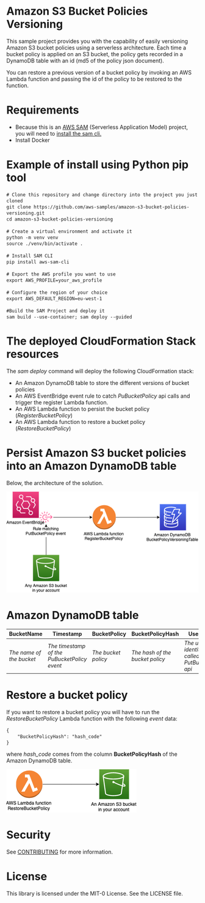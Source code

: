 # Amazon S3 Bucket Policies Versioning

This sample project provides you with the capability of easily versioning Amazon S3 bucket policies using a serverless architecture.
Each time a bucket policy is applied on an S3 bucket, the policy gets recorded in a DynamoDB table with an id (md5 of the policy json document).

You can restore a previous version of a bucket policy by invoking an AWS Lambda function and passing the id of the policy to be restored to the function.

# Requirements

- Because this is an [AWS SAM](https://docs.aws.amazon.com/serverless-application-model/index.html) (Serverless Application Model) project, you will need to [install the sam cli.](https://docs.aws.amazon.com/serverless-application-model/latest/developerguide/serverless-sam-cli-install.html)
- Install Docker

# Example of install using Python pip tool

    # Clone this repository and change directory into the project you just cloned
    git clone https://github.com/aws-samples/amazon-s3-bucket-policies-versioning.git
    cd amazon-s3-bucket-policies-versioning

    # Create a virtual environment and activate it
    python -m venv venv
    source ./venv/bin/activate .

    # Install SAM CLI
    pip install aws-sam-cli

    # Export the AWS profile you want to use
    export AWS_PROFILE=your_aws_profile

    # Configure the region of your choice
    export AWS_DEFAULT_REGION=eu-west-1

    #Build the SAM Project and deploy it
    sam build --use-container; sam deploy --guided
    
# The deployed CloudFormation Stack resources

The *sam deploy* command will deploy the following CloudFormation stack:

- An Amazon DynamoDB table to store the different versions of bucket policies
- An AWS EventBridge event rule to catch *PuBucketPolicy* api calls and trigger the register Lambda function.
- An AWS Lambda function to persist the bucket policy (*RegisterBucketPolicy*)
- An AWS Lambda function to restore a bucket policy  (*RestoreBucketPolicy*)


# Persist Amazon S3 bucket policies into an Amazon DynamoDB table

Below, the architecture of the solution.

![Persist Bucket Policy Architecture](imgs/archi_register_s3_bucket_policy.png "Persist Bucket Policy")

# Amazon DynamoDB table

| BucketName               | Timestamp                                   | BucketPolicy                   | BucketPolicyHash                | UserIdentity                                            |
|--------------------------|---------------------------------------------|--------------------------------|---------------------------------|---------------------------------------------------------|
| *The name of the bucket* | *The timestamp of the PuBucketPolicy event* | *The bucket policy* | *The hash of the bucket policy* | *The user identity that called the PutBucketPolicy api* |


# Restore a bucket policy

If you want to restore a bucket policy you will have to run the *RestoreBucketPolicy* Lambda function with the following *event* data:

    {
        "BucketPolicyHash": "hash_code"
    }

where *hash_code* comes from the column **BucketPolicyHash** of the Amazon DynamoDB table.

![Restore Bucket Policy Architecture](imgs/archi_restore_s3_bucket_policy.png "Restore Bucket Policy")

# Security

See [CONTRIBUTING](CONTRIBUTING.md#security-issue-notifications) for more information.

# License

This library is licensed under the MIT-0 License. See the LICENSE file.

